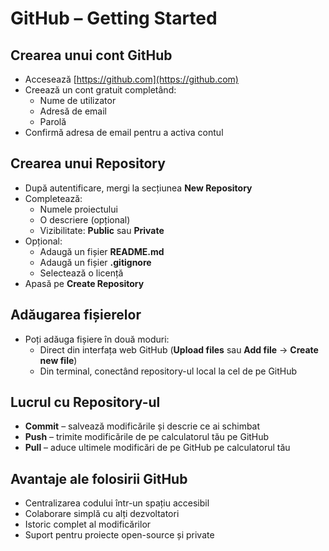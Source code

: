 # GitHub – Getting Started

## Crearea unui cont GitHub
- Accesează [https://github.com](https://github.com)
- Creează un cont gratuit completând:
  - Nume de utilizator
  - Adresă de email
  - Parolă
- Confirmă adresa de email pentru a activa contul

## Crearea unui Repository
- După autentificare, mergi la secțiunea **New Repository**
- Completează:
  - Numele proiectului
  - O descriere (opțional)
  - Vizibilitate: **Public** sau **Private**
- Opțional:
  - Adaugă un fișier **README.md**
  - Adaugă un fișier **.gitignore**
  - Selectează o licență
- Apasă pe **Create Repository**

## Adăugarea fișierelor
- Poți adăuga fișiere în două moduri:
  - Direct din interfața web GitHub (**Upload files** sau **Add file** → **Create new file**)
  - Din terminal, conectând repository-ul local la cel de pe GitHub

## Lucrul cu Repository-ul
- **Commit** – salvează modificările și descrie ce ai schimbat
- **Push** – trimite modificările de pe calculatorul tău pe GitHub
- **Pull** – aduce ultimele modificări de pe GitHub pe calculatorul tău

## Avantaje ale folosirii GitHub
- Centralizarea codului într-un spațiu accesibil
- Colaborare simplă cu alți dezvoltatori
- Istoric complet al modificărilor
- Suport pentru proiecte open-source și private
